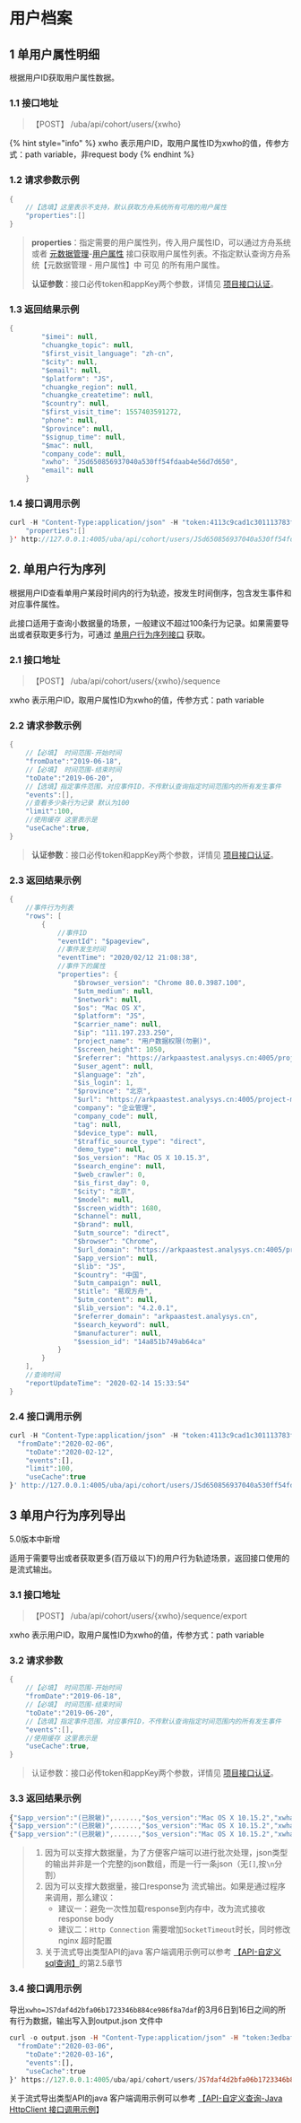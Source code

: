 # 用户档案

## 1 单用户属性明细

根据用户ID获取用户属性数据。

### 1.1 接口地址

> 【POST】 /uba/api/cohort/users/{xwho}

{% hint style="info" %}
xwho 表示用户ID，取用户属性ID为xwho的值，传参方式：path variable，非request body
{% endhint %}

### 1.2 请求参数示例

```java
{
    //【选填】这里表示不支持，默认获取方舟系统所有可用的用户属性
    "properties":[]
}
```

> **properties**：指定需要的用户属性列，传入用户属性ID，可以通过方舟系统或者 [元数据管理](../api-manage-project/api-meta.md)-[用户属性](../api-manage-project/api-meta.md#1-huo-qu-yong-hu-shu-xing) 接口获取用户属性列表。不指定默认查询方舟系统【元数据管理 - 用户属性】中 可见 的所有用户属性。
>
> **认证参数**：接口必传token和appKey两个参数，详情见 [项目接口认证](../#21-xiang-mu-jie-kou-ren-zheng)。

### 1.3 返回结果示例

```java
{
        "$imei": null,
        "chuangke_topic": null,
        "$first_visit_language": "zh-cn",
        "$city": null,
        "$email": null,
        "$platform": "JS",
        "chuangke_region": null,
        "chuangke_createtime": null,
        "$country": null,
        "$first_visit_time": 1557403591272,
        "phone": null,
        "$province": null,
        "$signup_time": null,
        "$mac": null,
        "company_code": null,
        "xwho": "JSd650856937040a530ff54fdaab4e56d7d650",
        "email": null
    }
```

### 1.4 接口调用示例

```java
curl -H "Content-Type:application/json" -H "token:4113c9cad1c301113783f433e254888c" -H "appKey:31abd9593e9983ec" -X POST --data '{
    "properties":[]
}' http://127.0.0.1:4005/uba/api/cohort/users/JSd650856937040a530ff54fdaab4e56d7d650
```

## **2. 单用户行为序列**

根据用户ID查看单用户某段时间内的行为轨迹，按发生时间倒序，包含发生事件和对应事件属性。

此接口适用于查询小数据量的场景，一般建议不超过100条行为记录。如果需要导出或者获取更多行为，可通过 [单用户行为序列接口](api_user.md#3-dan-yong-hu-hang-wei-xu-lie-dao-chu) 获取。

### **2.1 接口地址**

> 【POST】 /uba/api/cohort/users/{xwho}/sequence

xwho 表示用户ID，取用户属性ID为xwho的值，传参方式：path variable

### **2.2 请求参数示例**

```java
{
    //【必填】 时间范围-开始时间
    "fromDate":"2019-06-18",
    //【必填】 时间范围-结束时间
    "toDate":"2019-06-20",
    //【选填】指定事件范围，对应事件ID，不传默认查询指定时间范围内的所有发生事件
    "events":[],
    //查看多少条行为记录 默认为100
    "limit":100,
    //使用缓存 这里表示是
    "useCache":true,
}
```

> **认证参数**：接口必传token和appKey两个参数，详情见 [项目接口认证](../#21-xiang-mu-jie-kou-ren-zheng)。

### **2.3 返回结果示例**

```java
{
    //事件行为列表
    "rows": [
        {
            //事件ID
            "eventId": "$pageview",
            //事件发生时间
            "eventTime": "2020/02/12 21:08:38",
            //事件下的属性
            "properties": {
                "$browser_version": "Chrome 80.0.3987.100",
                "$utm_medium": null,
                "$network": null,
                "$os": "Mac OS X",
                "$platform": "JS",
                "$carrier_name": null,
                "$ip": "111.197.233.250",
                "project_name": "用户数据权限(勿删)",
                "$screen_height": 1050,
                "$referrer": "https://arkpaastest.analysys.cn:4005/project-management/member-management",
                "$user_agent": null,
                "$language": "zh",
                "$is_login": 1,
                "$province": "北京",
                "$url": "https://arkpaastest.analysys.cn:4005/project-management/role-management",
                "company": "企业管理",
                "company_code": null,
                "tag": null,
                "$device_type": null,
                "$traffic_source_type": "direct",
                "demo_type": null,
                "$os_version": "Mac OS X 10.15.3",
                "$search_engine": null,
                "$web_crawler": 0,
                "$is_first_day": 0,
                "$city": "北京",
                "$model": null,
                "$screen_width": 1680,
                "$channel": null,
                "$brand": null,
                "$utm_source": "direct",
                "$browser": "Chrome",
                "$url_domain": "https://arkpaastest.analysys.cn:4005/project-management/role-management",
                "$app_version": null,
                "$lib": "JS",
                "$country": "中国",
                "$utm_campaign": null,
                "$title": "易观方舟",
                "$utm_content": null,
                "$lib_version": "4.2.0.1",
                "$referrer_domain": "arkpaastest.analysys.cn",
                "$search_keyword": null,
                "$manufacturer": null,
                "$session_id": "14a851b749ab64ca"
            }
        }
    ],
    //查询时间
    "reportUpdateTime": "2020-02-14 15:33:54"
}
```

### **2.4 接口调用示例**

```javascript
curl -H "Content-Type:application/json" -H "token:4113c9cad1c301113783f433e254888c" -H "appKey:31abd9593e9983ec" -X POST --data '{
  "fromDate":"2020-02-06",
    "toDate":"2020-02-12",
    "events":[],
    "limit":100,
    "useCache":true
}' http://127.0.0.1:4005/uba/api/cohort/users/JSd650856937040a530ff54fdaab4e56d7d650/sequence
```

## 3 单用户行为序列导出

5.0版本中新增

适用于需要导出或者获取更多\(百万级以下\)的用户行为轨迹场景，返回接口使用的是流式输出。

### 3.1 接口地址

> 【POST】 /uba/api/cohort/users/{xwho}/sequence/export

xwho 表示用户ID，取用户属性ID为xwho的值，传参方式：path variable

### 3.2 请求参数

```java
{
    //【必填】 时间范围-开始时间
    "fromDate":"2019-06-18",
    //【必填】 时间范围-结束时间
    "toDate":"2019-06-20",
    //【选填】指定事件范围，对应事件ID，不传默认查询指定时间范围内的所有发生事件
    "events":[],
    //使用缓存 这里表示是
    "useCache":true,
}
```

> 认证参数：接口必传token和appKey两个参数，详情见 [项目接口认证](../#21-xiang-mu-jie-kou-ren-zheng)。

### 3.3 返回结果示例

```javascript
{"$app_version":"(已脱敏)",......,"$os_version":"Mac OS X 10.15.2","xwhat":"$pageview","$lib":"JS"}
{"$app_version":"(已脱敏)",......,"$os_version":"Mac OS X 10.15.2","xwhat":"$search","$lib":"JS"}
{"$app_version":"(已脱敏)",......,"$os_version":"Mac OS X 10.15.2","xwhat":"$click","$lib":"JS"}
```

> 1. 因为可以支撑大数据量，为了方便客户端可以进行批次处理，json类型的输出并非是一个完整的json数组，而是一行一条json（无`[]`,按`\n`分割）
> 2. 因为可以支撑大数据量，接口response为 流式输出。如果是通过程序来调用，那么建议：
>    * 建议一：避免一次性加载response到内存中，改为流式接收 response body
>    * 建议二：`Http Connection` 需要增加`SocketTimeout`时长，同时修改nginx 超时配置
> 3. 关于流式导出类型API的java 客户端调用示例可以参考 [【API-自定义sql查询】](../analytics/api-sql-query.md)的第2.5章节

### 3.4 接口调用示例

导出`xwho=JS7daf4d2bfa06b1723346b884ce986f8a7daf`的3月6日到16日之间的所有行为数据，输出写入到output.json 文件中

```haskell
curl -o output.json -H "Content-Type:application/json" -H "token:3edbaf427ecdda80beef322ad3c333a4" -H "appKey:31abd9593e9983ec" -X POST --data '{
  "fromDate":"2020-03-06",
    "toDate":"2020-03-16",
    "events":[],
    "useCache":true
}' https://127.0.0.1:4005/uba/api/cohort/users/JS7daf4d2bfa06b1723346b884ce986f8a7daf/sequence/export
```

关于流式导出类型API的java 客户端调用示例可以参考 [【API-自定义查询-Java HttpClient 接口调用示例](../api-analytics/api_sql_query.md#25-java-httpclient-jie-kou-tiao-yong-shi-li)】

